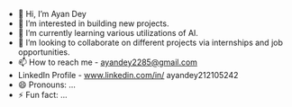 - 👋 Hi, I’m Ayan Dey
- 👀 I’m interested in building new projects. 
- 🌱 I’m currently learning various utilizations of AI. 
- 🧐 I’m looking to collaborate on different projects via internships and job opportunities. 
- 📫 How to reach me -      ayandey2285@gmail.com
- LinkedIn Profile - www.linkedin.com/in/
ayandey212105242
- 😄 Pronouns: ...
- ⚡ Fun fact: ...

<!---
35250/35250 is a ✨ special ✨ repository because its `README.md` (this file) appears on your GitHub profile.
You can click the Preview link to take a look at your changes.
--->
